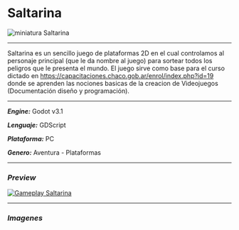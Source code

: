 # Saltarina
![miniatura Saltarina](https://user-images.githubusercontent.com/22348284/113366572-fbab8500-932f-11eb-9e83-3f6b02987cd1.jpg)
***
Saltarina es un sencillo juego de plataformas 2D en el cual controlamos al personaje principal (que le da nombre al juego) para sortear todos los peligros que le presenta el mundo.
El juego sirve como base para el curso dictado en <https://capacitaciones.chaco.gob.ar/enrol/index.php?id=19> donde se aprenden las nociones basicas de la creacion de Videojuegos (Documentación diseño y programación).
***
***Engine:*** Godot v3.1

***Lenguaje:*** GDScript

***Plataforma:*** PC

***Genero:*** Aventura - Plataformas
***
### ***Preview***
[![Gameplay Saltarina](https://img.youtube.com/vi/5rPOwfvy6d4/0.jpg)](https://www.youtube.com/watch?v=5rPOwfvy6d4)
***
### ***Imagenes***
